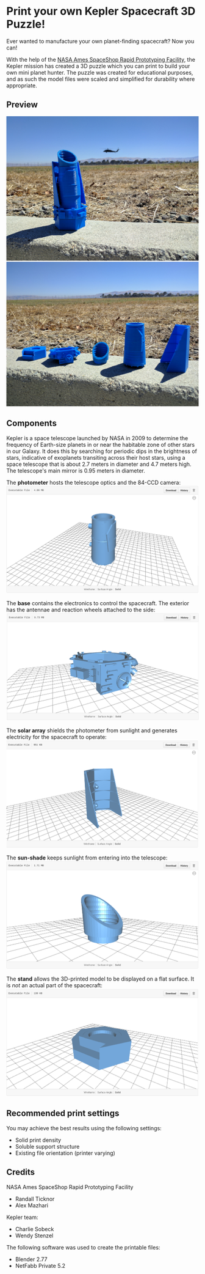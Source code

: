 # Print your own Kepler Spacecraft 3D Puzzle!

Ever wanted to manufacture your own planet-finding spacecraft? Now you can!

With the help of the [NASA Ames SpaceShop Rapid Prototyping Facility](https://www.nasa.gov/centers/ames/spaceshop/home), the Kepler mission has created a 3D puzzle which you can print to build your own mini planet hunter.  The puzzle was created for educational purposes, and as such the model files were scaled and simplified for durability where appropriate. 

## Preview

[![Preview](preview/kepler-lego-model-preview1.jpg)](preview/kepler-lego-model-preview1.jpg)
[![Preview](preview/kepler-lego-model-preview2.jpg)](preview/kepler-lego-model-preview2.jpg)

## Components

Kepler is a space telescope launched by NASA in 2009 to determine the frequency of Earth-size planets in or near the habitable zone of other stars in our Galaxy.  It does this by searching for periodic dips in the brightness of stars, indicative of exoplanets transiting across their host stars, using a space telescope that is about 2.7 meters in diameter and 4.7 meters high. The telescope's main mirror is 0.95 meters in diameter.

The **photometer** hosts the telescope optics and the 84-CCD camera:
[![Preview](preview/preview-photometer.png)](model-files/photometer.stl)

The **base** contains the electronics to control the spacecraft. The exterior has the antennae and reaction wheels attached to the side:
[![Preview](preview/preview-base.png)](model-files/base.stl)

The **solar array** shields the photometer from sunlight and generates electricity for the spacecraft to operate:
[![Preview](preview/preview-solar-array.png)](model-files/solar-array.stl)

The **sun-shade** keeps sunlight from entering into the telescope:
[![Preview](preview/preview-sun-shade.png)](model-files/sun-shade.stl)

The **stand** allows the 3D-printed model to be displayed on a flat surface.  It is *not* an actual part of the spacecraft:
[![Preview](preview/preview-stand.png)](model-files/stand.stl)


## Recommended print settings

You may achieve the best results using the following settings:
* Solid print density
* Soluble support structure
* Existing file orientation (printer varying)

## Credits

NASA Ames SpaceShop Rapid Prototyping Facility
* Randall Ticknor
* Alex Mazhari

Kepler team:
* Charlie Sobeck
* Wendy Stenzel

The following software was used to create the printable files:
* Blender 2.77
* NetFabb Private 5.2
